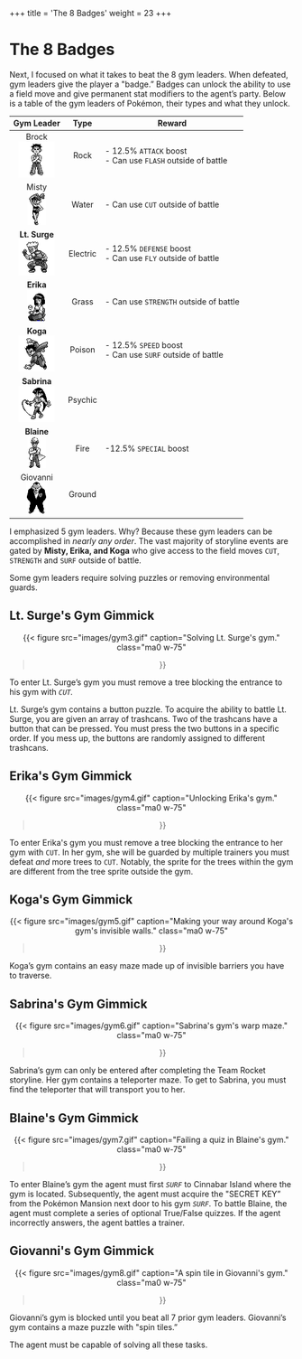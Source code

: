 +++
title = 'The 8 Badges'
weight = 23
+++

# The 8 Badges

Next, I focused on what it takes to beat the 8 gym leaders. When defeated, gym leaders give the player a "badge.” Badges can unlock the ability to use a field move and give permanent stat modifiers to the agent’s party. Below is a table of the gym leaders of Pokémon, their types and what they unlock.



| **Gym Leader** | **Type** |                       **Reward**                       |
|:--------------:|:--------:|:------------------------------------------------------:|
| Brock<br>![](images/brock.png)          | Rock     | <div align="left">- 12.5% `ATTACK` boost<br/>- Can use `FLASH` outside of battle</align> |
| Misty<br>![](images/misty.png)          | Water    | <div align="left">- Can use `CUT` outside of battle</align>                        |
| **Lt. Surge**<br>![](images/surge.png)  | Electric | <div align="left">- 12.5% `DEFENSE` boost<br/>- Can use `FLY` outside of battle</align>  |
| **Erika**<br>![](images/erika.png)      | Grass    | <div align="left">- Can use `STRENGTH` outside of battle</align>                   |
| **Koga**<br>![](images/koga.png)       | Poison   | <div align="left">- 12.5% `SPEED` boost<br/>- Can use `SURF` outside of battle</align>   |
| **Sabrina**<br>![](images/sabrina.png)    | Psychic  |                                                        |
| **Blaine**<br>![](images/blaine.png)     | Fire     | <div align="left">-12.5% `SPECIAL`</align> boost                                    |
| Giovanni<br>![](images/giovanni.png)       | Ground   |                                                        |

I emphasized 5 gym leaders. Why? Because these gym leaders can be accomplished in *nearly any order*. The vast majority of storyline events are gated by **Misty, Erika, and Koga** who give access to the field moves `CUT`, `STRENGTH` and `SURF` outside of battle. 

Some gym leaders require solving puzzles or removing environmental guards.

## Lt. Surge's Gym Gimmick

<div style="text-align: center;">

{{< figure
  src="images/gym3.gif"
  caption="Solving Lt. Surge's gym."
  class="ma0 w-75"
>}}

</div>

To enter Lt. Surge’s gym you must remove a tree blocking the entrance to his gym with *`CUT`.*

Lt. Surge’s gym contains a button puzzle. To acquire the ability to battle Lt. Surge, you are given an array of trashcans. Two of the trashcans have a button that can be pressed. You must press the two buttons in a specific order. If you mess up, the buttons are randomly assigned to different trashcans.

## Erika's Gym Gimmick

<div style="text-align: center;">

{{< figure
  src="images/gym4.gif"
  caption="Unlocking Erika's gym."
  class="ma0 w-75"
>}}

</div>

To enter Erika's gym you must remove a tree blocking the entrance to her gym with `CUT`. In her gym, she will be guarded by multiple trainers you must defeat *and* more trees to `CUT`. Notably, the sprite for the trees within the gym are different from the tree sprite outside the gym.

## Koga's Gym Gimmick

<div style="text-align: center;">

{{< figure
  src="images/gym5.gif"
  caption="Making your way around Koga's gym's invisible walls."
  class="ma0 w-75"
>}}

</div>

Koga’s gym contains an easy maze made up of invisible barriers you have to traverse. 

## Sabrina's Gym Gimmick

<div style="text-align: center;">

{{< figure
  src="images/gym6.gif"
  caption="Sabrina's gym's warp maze."
  class="ma0 w-75"
>}}

</div>

Sabrina’s gym can only be entered after completing the Team Rocket storyline. Her gym contains a teleporter maze. To get to Sabrina, you must find the teleporter that will transport you to her. 

## Blaine's Gym Gimmick

<div style="text-align: center;">

{{< figure
  src="images/gym7.gif"
  caption="Failing a quiz in Blaine's gym."
  class="ma0 w-75"
>}}

</div>

To enter Blaine’s gym the agent must first *`SURF`* to Cinnabar Island where the gym is located. Subsequently, the agent must acquire the "SECRET KEY” from the Pokémon Mansion next door to his gym *`SURF`*. To battle Blaine, the agent must complete a series of optional True/False quizzes. If the agent incorrectly answers, the agent battles a trainer.

## Giovanni's Gym Gimmick

<div style="text-align: center;">

{{< figure
  src="images/gym8.gif"
  caption="A spin tile in Giovanni's gym."
  class="ma0 w-75"
>}}

</div>

Giovanni’s gym is blocked until you beat all 7 prior gym leaders. Giovanni’s gym contains a maze puzzle with "spin tiles.”

The agent must be capable of solving all these tasks.
